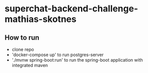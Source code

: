 # superchat-backend-challenge-mathias-skotnes

## How to run
* clone repo
* 'docker-compose up' to run postgres-server
* './mvnw spring-boot:run' to run the spring-boot application with integrated maven
